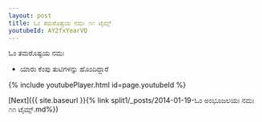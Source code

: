 ```yaml
---
layout: post
title: ಓಂ ತಮರೊಷ್ಟಯ ನಮಃ ೧೧ ಟೈಮ್ಸ್
youtubeId: AY2fxYearVQ
---
```

 
 
 ಓಂ ತಮರೊಷ್ಟಯ ನಮಃ  
 
 -  ಯಾರು ಕೆಂಪು ತುಟಿಗಳನ್ನು ಹೊಂದಿದ್ದಾರೆ 
 
  
 
  
 
 
 
 
 
 


{% include youtubePlayer.html id=page.youtubeId %}
 
[Next]({{ site.baseurl }}{% link  split1/_posts/2014-01-19-ಓಂ ಅಂಭೂಜಲಯಃ ನಮಃ ೧೧ ಟೈಮ್ಸ್.md%})
 
